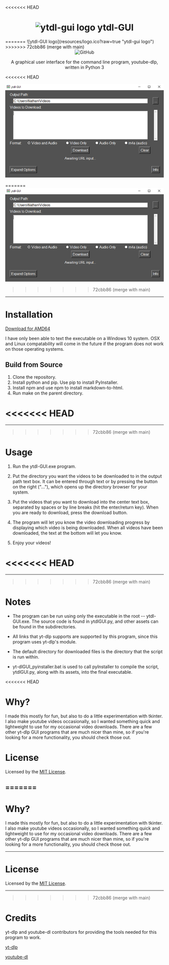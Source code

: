 <<<<<<< HEAD
<h1 align=center> 
  <img src="resources/logo.ico?raw=true" alt="ytdl-gui logo" width="30"> ytdl-GUI 
</h1>
=======
![ytdl-GUI logo](resources/logo.ico?raw=true "ytdl-gui logo")
>>>>>>> 72cbb86 (merge with main)

<div align=center><img alt="GitHub" src="https://img.shields.io/github/license/molofgarb/ytdl-GUI"></div>
<p align=center>A graphical user interface for the command line program, youtube-dlp, written in Python 3</p>

<<<<<<< HEAD

<div align=center><img src="resources/banner.png?raw=true" alt="ytdl-gui picture"></div>

=======
![ytdl-GUI](resources/banner.png?raw=true "ytdl-gui picture")

>>>>>>> 72cbb86 (merge with main)
---

# Installation
[Download for AMD64](https://github.com/molofgarb/ytdl-GUI/releases/download/v0.1-alpha/ytdl-GUI.exe)

I have only been able to text the executable on a Windows 10 system. OSX and Linux compatability will come in the future if the program does not work on those operating systems.

## Build from Source

1. Clone the repository.
2. Install python and pip. Use pip to install PyInstaller.
3. Install npm and use npm to install markdown-to-html.
4. Run make on the parent directory.

<<<<<<< HEAD
=======
---

>>>>>>> 72cbb86 (merge with main)
# Usage
1. Run the ytdl-GUI.exe program. 

2. Put the directory you want the videos to be downloaded to in the output path text box. It can be entered through text or by pressing the button on the right ("..."), which opens up the directory browser for your system. 

3. Put the videos that you want to download into the center text box, separated by spaces or by line breaks (hit the enter/return key). When you are ready to download, press the download button. 

4. The program will let you know the video downloading progress by displaying which video is being downloaded. When all videos have been downloaded, the text at the bottom will let you know.

5. Enjoy your videos!

<<<<<<< HEAD
=======
---

>>>>>>> 72cbb86 (merge with main)
# Notes
- The program can be run using only the executable in the root -- ytdl-GUI.exe. The source code is found in ytdlGUI.py, and other assets can be found in the subdirectories. 

- All links that yt-dlp supports are supported by this
program, since this program uses yt-dlp's module.

- The default directory for downloaded files is the directory that the script is run within.

- yt-dlGUI_pyinstaller.bat is used to call pyInstaller to compile the script, ytdlGUI.py, along with its assets, into the final executable.

<<<<<<< HEAD
# Why?
I made this mostly for fun, but also to do a little experimentation with tkinter. I also make youtube videos occasionally, so I wanted something quick and lightweight to use for my occasional video downloads. There are a few other yt-dlp GUI programs that are much nicer than mine, so if you're looking for a more functionality, you should check those out. 

# License
Licensed by the [MIT License](https://github.com/molofgarb/ytdl-GUI/blob/main/LICENSE).

=======
---

# Why?
I made this mostly for fun, but also to do a little experimentation with tkinter. I also make youtube videos occasionally, so I wanted something quick and lightweight to use for my occasional video downloads. There are a few other yt-dlp GUI programs that are much nicer than mine, so if you're looking for a more functionality, you should check those out. 

---

# License
Licensed by the [MIT License](https://github.com/molofgarb/ytdl-GUI/blob/main/LICENSE).

---

>>>>>>> 72cbb86 (merge with main)
# Credits
yt-dlp and youtube-dl contributors for providing the tools needed for this program to work.

[yt-dlp](https://github.com/yt-dlp/yt-dlp)

[youtube-dl](https://github.com/ytdl-org/youtube-dl)

